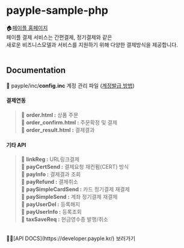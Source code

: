 # payple-sample-php

🏠[페이플 홈페이지](https://www.payple.kr/)<br>
페이플 결제 서비스는 간편결제, 정기결제와 같은 <br>
새로운 비즈니스모델과 서비스를 지원하기 위해 다양한 결제방식을 제공합니다.
<br><br>

## Documentation

📂 payple/inc/**config.inc** 계정 관리 파일 ([계정발급 방법](https://developer.payple.kr/quick/account))<br>
#### 결제연동
>📂 **order.html :** 상품 주문<br>
>📂 **order_confirm.html :**     주문확정 및 결제<br>
>📂 **order_result.html :**      결제결과<br>
#### 기타 API
>📂 **linkReg :**           URL링크결제<br>
>📂 **payCertSend :**       결제요청 재컨펌(CERT) 방식<br>
>📂 **payInfo :**           결제결과 조회<br> 
>📂 **payRefund :**          결제취소<br>
>📂 **paySimpleCardSend :** 카드 정기결제 재결제<br>
>📂 **paySimpleSend :**     계좌 정기결제 재결제<br>
>📂 **payUserDel :**        등록해지<br>
>📂 **payUserInfo :**       등록조회<br>
>📂 **taxSaveReq :**        현금영수증 발행/취소<br>
<br>
🙋‍♀️[API DOCS](https://developer.payple.kr/) 보러가기

